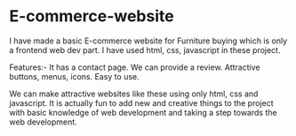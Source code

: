 # E-commerce-website

I have made a basic E-commerce website for Furniture buying which is only a frontend web dev part.
I have used html, css, javascript in these project.

Features:- 
  It has a contact page.
  We can provide a review.
  Attractive buttons, menus, icons.
  Easy to use.
  
We can make attractive websites like these using only html, css and javascript.
It is actually fun to add new and creative things to the project with basic knowledge of web development and taking a step towards the web development.
